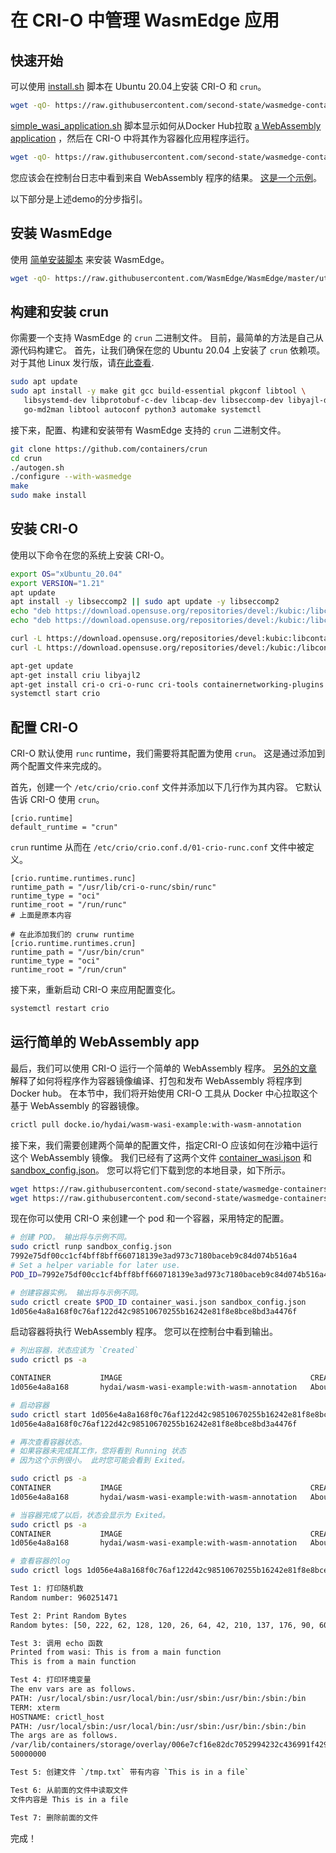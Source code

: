 # 在 CRI-O 中管理 WasmEdge 应用

## 快速开始

可以使用 [install.sh](install.sh) 脚本在 Ubuntu 20.04上安装 CRI-O 和 `crun`。

```bash
wget -qO- https://raw.githubusercontent.com/second-state/wasmedge-containers-examples/main/crio/install.sh | bash
```

[simple_wasi_application.sh](simple_wasi_application.sh) 脚本显示如何从Docker Hub拉取 [a WebAssembly application](../simple_wasi_app.md) ，然后在 CRI-O 中将其作为容器化应用程序运行。

```bash
wget -qO- https://raw.githubusercontent.com/second-state/wasmedge-containers-examples/main/crio/simple_wasi_application.sh | bash
```
您应该会在控制台日志中看到来自 WebAssembly 程序的结果。 [这是一个示例]()。

以下部分是上述demo的分步指引。

## 安装 WasmEdge

使用 [简单安装脚本](https://github.com/WasmEdge/WasmEdge/blob/master/docs/install.md) 来安装 WasmEdge。

```bash
wget -qO- https://raw.githubusercontent.com/WasmEdge/WasmEdge/master/utils/install.sh | bash -s -- -p /usr/local
```

## 构建和安装 crun

你需要一个支持 WasmEdge 的 `crun` 二进制文件。 目前，最简单的方法是自己从源代码构建它。 首先，让我们确保在您的 Ubuntu 20.04 上安装了 `crun` 依赖项。
对于其他 Linux 发行版，请[在此查看](https://github.com/containers/crun#readme).

```bash
sudo apt update
sudo apt install -y make git gcc build-essential pkgconf libtool \
   libsystemd-dev libprotobuf-c-dev libcap-dev libseccomp-dev libyajl-dev \
   go-md2man libtool autoconf python3 automake systemctl
```

接下来，配置、构建和安装带有 WasmEdge 支持的 `crun` 二进制文件。

```bash
git clone https://github.com/containers/crun
cd crun
./autogen.sh
./configure --with-wasmedge
make
sudo make install
```

## 安装 CRI-O

使用以下命令在您的系统上安装 CRI-O。

```bash
export OS="xUbuntu_20.04"
export VERSION="1.21"
apt update
apt install -y libseccomp2 || sudo apt update -y libseccomp2
echo "deb https://download.opensuse.org/repositories/devel:/kubic:/libcontainers:/stable/$OS/ /" > /etc/apt/sources.list.d/devel:kubic:libcontainers:stable.list
echo "deb https://download.opensuse.org/repositories/devel:/kubic:/libcontainers:/stable:/cri-o:/$VERSION/$OS/ /" > /etc/apt/sources.list.d/devel:kubic:libcontainers:stable:cri-o:$VERSION.list

curl -L https://download.opensuse.org/repositories/devel:kubic:libcontainers:stable:cri-o:$VERSION/$OS/Release.key | apt-key add -
curl -L https://download.opensuse.org/repositories/devel:/kubic:/libcontainers:/stable/$OS/Release.key | apt-key add -

apt-get update
apt-get install criu libyajl2
apt-get install cri-o cri-o-runc cri-tools containernetworking-plugins
systemctl start crio
```

## 配置 CRI-O

CRI-O 默认使用 `runc` runtime，我们需要将其配置为使用 `crun`。
这是通过添加到两个配置文件来完成的。

首先，创建一个 `/etc/crio/crio.conf` 文件并添加以下几行作为其内容。 它默认告诉 CRI-O 使用 `crun`。


```
[crio.runtime]
default_runtime = "crun"
```

 `crun` runtime 从而在 `/etc/crio/crio.conf.d/01-crio-runc.conf` 文件中被定义。

```
[crio.runtime.runtimes.runc]
runtime_path = "/usr/lib/cri-o-runc/sbin/runc"
runtime_type = "oci"
runtime_root = "/run/runc"
# 上面是原本内容

# 在此添加我们的 crunw runtime 
[crio.runtime.runtimes.crun]
runtime_path = "/usr/bin/crun"
runtime_type = "oci"
runtime_root = "/run/crun"
```

接下来，重新启动 CRI-O 来应用配置变化。

```bash
systemctl restart crio
```

## 运行简单的 WebAssembly app

最后，我们可以使用 CRI-O 运行一个简单的 WebAssembly 程序。
[另外的文章](../simple_wasi_app.md) 解释了如何将程序作为容器镜像编译、打包和发布 WebAssembly
将程序到 Docker hub。
在本节中，我们将开始使用 CRI-O 工具从 Docker 中心拉取这个基于 WebAssembly 的容器镜像。

```bash
crictl pull docke.io/hydai/wasm-wasi-example:with-wasm-annotation
```
接下来，我们需要创建两个简单的配置文件，指定CRI-O 应该如何在沙箱中运行这个 WebAssembly 镜像。 我们已经有了这两个文件 [container_wasi.json](container_wasi.json) 和 [sandbox_config.json](sandbox_config.json)。
您可以将它们下载到您的本地目录，如下所示。

```bash
wget https://raw.githubusercontent.com/second-state/wasmedge-containers-examples/main/crio/sandbox_config.json
wget https://raw.githubusercontent.com/second-state/wasmedge-containers-examples/main/crio/container_wasi.json
```

现在你可以使用 CRI-O 来创建一个 pod 和一个容器，采用特定的配置。 

```bash
# 创建 POD。 输出将与示例不同。
sudo crictl runp sandbox_config.json
7992e75df00cc1cf4bff8bff660718139e3ad973c7180baceb9c84d074b516a4
# Set a helper variable for later use.
POD_ID=7992e75df00cc1cf4bff8bff660718139e3ad973c7180baceb9c84d074b516a4

# 创建容器实例。 输出将与示例不同。
sudo crictl create $POD_ID container_wasi.json sandbox_config.json
1d056e4a8a168f0c76af122d42c98510670255b16242e81f8e8bce8bd3a4476f
```

启动容器将执行 WebAssembly 程序。 您可以在控制台中看到输出。

```bash
# 列出容器，状态应该为 `Created`
sudo crictl ps -a

CONTAINER           IMAGE                                          CREATED              STATE               NAME                     ATTEMPT             POD ID
1d056e4a8a168       hydai/wasm-wasi-example:with-wasm-annotation   About a minute ago   Created             podsandbox1-wasm-wasi   0                   7992e75df00cc

# 启动容器
sudo crictl start 1d056e4a8a168f0c76af122d42c98510670255b16242e81f8e8bce8bd3a4476f
1d056e4a8a168f0c76af122d42c98510670255b16242e81f8e8bce8bd3a4476f

# 再次查看容器状态。
# 如果容器未完成其工作，您将看到 Running 状态
# 因为这个示例很小。 此时您可能会看到 Exited。

sudo crictl ps -a
CONTAINER           IMAGE                                          CREATED              STATE               NAME                     ATTEMPT             POD ID
1d056e4a8a168       hydai/wasm-wasi-example:with-wasm-annotation   About a minute ago   Running             podsandbox1-wasm-wasi   0                   7992e75df00cc

# 当容器完成了以后，状态会显示为 Exited。
sudo crictl ps -a
CONTAINER           IMAGE                                          CREATED              STATE               NAME                     ATTEMPT             POD ID
1d056e4a8a168       hydai/wasm-wasi-example:with-wasm-annotation   About a minute ago   Exited              podsandbox1-wasm-wasi   0                   7992e75df00cc

# 查看容器的log
sudo crictl logs 1d056e4a8a168f0c76af122d42c98510670255b16242e81f8e8bce8bd3a4476f

Test 1: 打印随机数
Random number: 960251471

Test 2: Print Random Bytes
Random bytes: [50, 222, 62, 128, 120, 26, 64, 42, 210, 137, 176, 90, 60, 24, 183, 56, 150, 35, 209, 211, 141, 146, 2, 61, 215, 167, 194, 1, 15, 44, 156, 27, 179, 23, 241, 138, 71, 32, 173, 159, 180, 21, 198, 197, 247, 80, 35, 75, 245, 31, 6, 246, 23, 54, 9, 192, 3, 103, 72, 186, 39, 182, 248, 80, 146, 70, 244, 28, 166, 197, 17, 42, 109, 245, 83, 35, 106, 130, 233, 143, 90, 78, 155, 29, 230, 34, 58, 49, 234, 230, 145, 119, 83, 44, 111, 57, 164, 82, 120, 183, 194, 201, 133, 106, 3, 73, 164, 155, 224, 218, 73, 31, 54, 28, 124, 2, 38, 253, 114, 222, 217, 202, 59, 138, 155, 71, 178, 113]

Test 3: 调用 echo 函数
Printed from wasi: This is from a main function
This is from a main function

Test 4: 打印环境变量
The env vars are as follows.
PATH: /usr/local/sbin:/usr/local/bin:/usr/sbin:/usr/bin:/sbin:/bin
TERM: xterm
HOSTNAME: crictl_host
PATH: /usr/local/sbin:/usr/local/bin:/usr/sbin:/usr/bin:/sbin:/bin
The args are as follows.
/var/lib/containers/storage/overlay/006e7cf16e82dc7052994232c436991f429109edea14a8437e74f601b5ee1e83/merged/wasi_example_main.wasm
50000000

Test 5: 创建文件 `/tmp.txt` 带有内容 `This is in a file`

Test 6: 从前面的文件中读取文件
文件内容是 This is in a file

Test 7: 删除前面的文件
```

完成！
